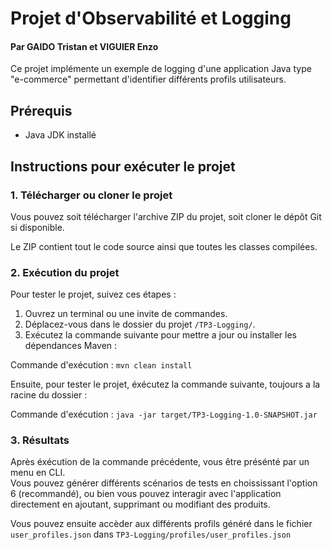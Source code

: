 # Projet d'Observabilité et Logging

#### Par GAIDO Tristan et VIGUIER Enzo

Ce projet implémente un exemple de logging d'une application Java type "e-commerce" permettant d'identifier différents profils utilisateurs.   

## Prérequis
- Java JDK installé

## Instructions pour exécuter le projet

### 1. Télécharger ou cloner le projet
Vous pouvez soit télécharger l'archive ZIP du projet, soit cloner le dépôt Git si disponible.

Le ZIP contient tout le code source ainsi que toutes les classes compilées.

### 2. Exécution du projet
Pour tester le projet, suivez ces étapes :

1. Ouvrez un terminal ou une invite de commandes.
2. Déplacez-vous dans le dossier du projet `/TP3-Logging/`.
3. Exécutez la commande suivante pour mettre a jour ou installer les dépendances Maven :

Commande d'exécution :
`mvn clean install`

Ensuite, pour tester le projet, éxécutez la commande suivante, toujours a la racine du dossier :

Commande d'exécution :
`java -jar target/TP3-Logging-1.0-SNAPSHOT.jar`

### 3. Résultats
Après éxécution de la commande précédente, vous être présénté par un menu en CLI.  
Vous pouvez générer différents scénarios de tests en choississant l'option 6 (recommandé), ou bien vous pouvez interagir avec l'application directement en ajoutant, supprimant ou modifiant des produits.
  
Vous pouvez ensuite accèder aux différents profils généré dans le fichier `user_profiles.json` dans `TP3-Logging/profiles/user_profiles.json`


